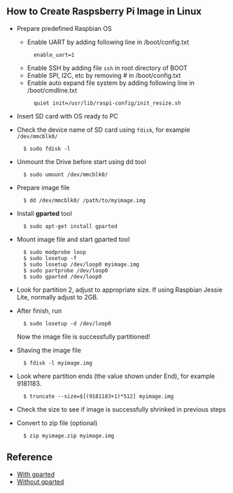 ## How to Create Raspsberry Pi Image in Linux

* Prepare predefined Raspbian OS
  - Enable UART by adding following line in /boot/config.txt
    ```
      enable_uart=1
    ```
  - Enable SSH by adding file `ssh` in root directory of BOOT
  - Enable SPI, I2C, etc by removing # in /boot/config.txt
  - Enable auto expand file system by adding following line in /boot/cmdline.txt
    ```
      quiet init=/usr/lib/raspi-config/init_resize.sh
    ```
* Insert SD card with OS ready to PC
* Check the device name of SD card using `fdisk`, for example `/dev/mmcblk0/`

  ```
    $ sudo fdisk -l
  ```
* Unmount the Drive before start using dd tool
  
  ```
    $ sudo umount /dev/mmcblk0/
  ```
* Prepare image file

  ```
    $ dd /dev/mmcblk0/ /path/to/myimage.img
  ```
* Install **gparted** tool

  ```
    $ sudo apt-get install gparted
  ```
* Mount image file and start gparted tool

  ```
    $ sudo modprobe loop
    $ sudo losetup -f
    $ sudo losetup /dev/loop0 myimage.img
    $ sudo partprobe /dev/loop0
    $ sudo gparted /dev/loop0
  ```

* Look for partition 2, adjust to appropriate size. If using Raspbian Jessie Lite, normally adjust to 2GB.
* After finish, run
  
  ```
    $ sudo losetup -d /dev/loop0
  ```
  Now the image file is successfully partitioned!
  
* Shaving the image file

  ```
    $ fdisk -l myimage.img
  ```

* Look where partition ends (the value shown under End), for example 9181183. 
  
  ```
    $ truncate --size=$[(9181183+1)*512] myimage.img
  ```
* Check the size to see if image is successfully shrinked in previous steps

* Convert to zip file (optional)
  
  ```
    $ zip myimage.zip myimage.img
  ```

## Reference

* [With gparted](https://softwarebakery.com/shrinking-images-on-linux)
* [Without gparted](https://www.howopensource.com/2016/03/resize-raspberry-sd-card-image/)
